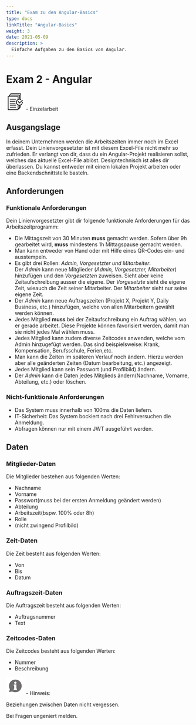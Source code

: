 ```yaml
---
title: "Exam zu den Angular-Basics"
type: docs
linkTitle: "Angular-Basics"
weight: 3
date: 2021-05-09
description: >
  Einfache Aufgaben zu den Basics von Angular.
---
```


# Exam 2 - Angular

![task1](/images/task.png) - Einzelarbeit<br>

## Ausgangslage

In deinem Unternehmen werden die Arbeitszeiten immer noch im Excel erfasst. Dein Linienvorgesetzter ist mit diesem Excel-File nicht mehr so zufrieden. Er verlangt von dir, dass du ein Angular-Projekt realisieren sollst, welches das aktuelle Excel-File ablöst. Designtechnisch ist alles dir überlassen. Du kannst entweder mit einem lokalen Projekt arbeiten oder eine Backendschnittstelle basteln.

## Anforderungen

### Funktionale Anforderungen

Dein Linienvorgesetzter gibt dir folgende funktionale Anforderungen für das Arbeitszeitprogramm:

- Die Mittagszeit von 30 Minuten **muss** gemacht werden. Sofern über 9h gearbeitet wird, **muss** mindestens 1h Mittagspause gemacht werden.
- Man kann entweder von Hand oder mit Hilfe eines QR-Codes ein- und ausstempeln.
- Es gibt drei Rollen: _Admin, Vorgesetzter und Mitarbeiter_.<br>Der _Admin_ kann neue Mitglieder (_Admin, Vorgesetzter, Mitarbeiter_) hinzufügen und den _Vorgesetzten_ zuweisen. Sieht aber keine Zeitaufschreibung ausser die eigene. Der _Vorgesetzte_ sieht die eigene Zeit, wieauch die Zeit seiner Mitarbeiter. Der _Mitarbeiter_ sieht nur seine eigene Zeit.
- Der _Admin_ kann neue Auftragszeiten (Projekt X, Projekt Y, Daily Business, etc.) hinzufügen, welche von allen Mitarbeitern gewählt werden können.
- Jedes Mitglied **muss** bei der Zeitaufschreibung ein Auftrag wählen, wo er gerade arbeitet. Diese Projekte können favorisiert werden, damit man sie nicht jedes Mal wählen muss.
- Jedes Mitglied kann zudem diverse Zeitcodes anwenden, welche vom Admin hinzugefügt werden. Das sind beispielsweise: Krank, Kompensation, Berufsschule, Ferien,etc.
- Man kann die Zeiten im späteren Verlauf noch ändern. Hierzu werden aber alle geänderten Zeiten (Datum bearbeitung, etc.) angezeigt.
- Jedes Mitglied kann sein Passwort (und Profilbild) ändern.
- Der _Admin_ kann die Daten jedes Mitglieds ändern(Nachname, Vorname, Abteilung, etc.) oder löschen.

### Nicht-funktionale Anforderungen

- Das System muss innerhalb von 100ms die Daten liefern.
- IT-Sicherheit: Das System bockiert nach drei Fehlrversuchen die Anmeldung.
- Abfragen können nur mit einem JWT ausgeführt werden.

## Daten

### Mitglieder-Daten

Die Mitglieder bestehen aus folgenden Werten:

- Nachname
- Vorname
- Passwort(muss bei der ersten Anmeldung geändert werden)
- Abteilung
- Arbeitszeit(bspw. 100% oder 8h)
- Rolle
- (nicht zwingend Profilbild)

### Zeit-Daten

Die Zeit besteht aus folgenden Werten:

- Von
- Bis
- Datum

### Auftragszeit-Daten

Die Auftragszeit besteht aus folgenden Werten:

- Auftragsnummer
- Text

### Zeitcodes-Daten

Die Zeitcodes besteht aus folgenden Werten:

- Nummer
- Beschreibung

![hint1](/images/hint.png) - Hinweis:

Beziehungen zwischen Daten nicht vergessen.

Bei Fragen ungeniert melden.
